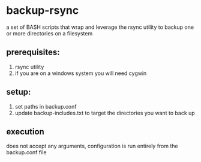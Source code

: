 # backup-rsync
a set of BASH scripts that wrap and leverage the rsync utility to backup one or more directories on a filesystem

## prerequisites:
1. rsync utility
1. if you are on a windows system you will need cygwin

## setup:
1. set paths in backup.conf
1. update backup-includes.txt to target the directories you want to back up

## execution
does not accept any arguments, configuration is run entirely from the backup.conf file
